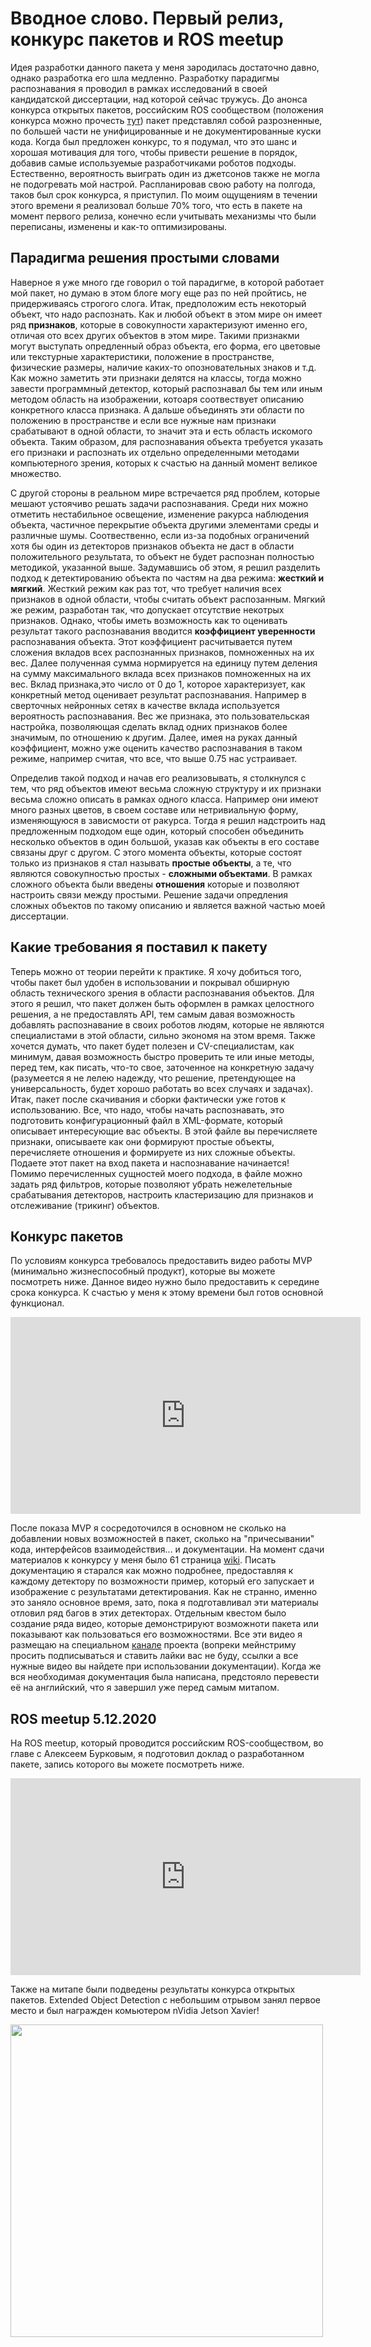 # Вводное слово. Первый релиз, конкурс пакетов и ROS meetup

Идея разработки данного пакета у меня зародилась достаточно давно, однако разработка его шла медленно. Разработку парадигмы распознавания я проводил в рамках исследований в своей кандидатской диссертации, над которой сейчас тружусь. До анонса конкурса открытых пакетов, российским ROS сообществом (положения конкурса можно прочесть [тут](https://docs.google.com/document/d/1psn7LKqXBHg2ssITKNiIX_ILGxbhr-J4djv5jnkPIVw/edit#heading=h.k38lokd47ucp)) пакет представлял собой разрозненные, по большей части не унифицированные и не документированные куски кода. Когда был предложен конкурс, то я подумал, что это шанс и хорошая мотивация для того, чтобы привести решение в порядок, добавив самые используемые разработчиками роботов подходы. Естественно, вероятность выиграть один из джетсонов также не могла не подогревать мой настрой. Распланировав свою работу на полгода, таков был срок конкурса, я приступил. По моим ощущениям в течении этого времени я реализовал больше 70% того, что есть в пакете на момент первого релиза, конечно если учитывать механизмы что были переписаны, изменены и как-то оптимизированы. 

## Парадигма решения простыми словами

Наверное я уже много где говорил о той парадигме, в которой работает мой пакет, но думаю в этом блоге могу еще раз по ней пройтись, не придерживаясь строгого слога. Итак, предположим есть некоторый объект, что надо распознать. Как и любой объект в этом мире он имеет ряд __признаков__, которые в совокупности характеризуют именно его, отличая ото всех других объектов в этом мире. Такими признакми могут выступать опредленный образ объекта, его форма, его цветовые или текстурные характеристики, положение в пространстве, физические размеры, наличие каких-то опозновательных знаков и т.д. Как можно заметить эти признаки делятся на классы, тогда можно завести программный детектор, который распознавал бы тем или иным методом область на изображении, котоаря соотвествует описанию конкретного класса признака. А дальше объединять эти области по положению в пространстве и если все нужные нам признаки срабатывают в одной области, то значит эта и есть область искомого объекта. Таким образом, для распознавания объекта требуется указать его признаки и распознать их отдельно определенными методами компьютерного зрения, которых к счастью на данный момент великое множество.

С другой стороны в реальном мире встречается ряд проблем, которые мешают устоячиво решать задачи распознавания. Среди них можно отметить нестабильное освещение, изменение ракурса наблюдения объекта, частичное перекрытие объекта другими элементами среды и различные шумы. Соотвественно, если из-за подобных ограничений хотя бы один из детекторов признаков объекта не даст в области положительного результата, то объект не будет распознан полностью методикой, указанной выше. Задумавшись об этом, я решил разделить подход к детектированию объекта по частям на два режима: __жесткий и мягкий__. Жесткий режим как раз тот, что требует наличия всех признаков в одной области, чтобы считать объект распозанным. Мягкий же режим, разработан так, что допускает отсутствие некотрых признаков. Однако, чтобы иметь возможность как то оценивать результат такого распознавания вводится __коэффициент уверенности__ распознавания объекта. Этот коэффициент расчитывается путем сложения вкладов всех распознанных признаков, помноженных на их вес. Далее полученная сумма нормируется на единицу путем деления на сумму максимального вклада всех признаков помноженных на их вес. Вклад признака,это число от 0 до 1, которое характеризует, как конкретный метод оценивает результат распознавания. Например в сверточных нейронных сетях в качестве вклада используется вероятность распознавания. Вес же признака, это пользовательская настройка, позволяющая сделать вклад одних признаков более значимым, по отношению к другим. Далее, имея на руках данный коэффициент, можно уже оценить качество распознавания в таком режиме, например считая, что все, что выше 0.75 нас устраивает. 

Определив такой подход и начав его реализовывать, я столкнулся с тем, что ряд объектов имеют весьма сложную структуру и их признаки весьма сложно описать в рамках одного класса. Например они имеют много разных цветов, в своем составе или нетривиальную форму, изменяющуюся в зависмости от ракурса. Тогда я решил надстроить над предложенным подходом еще один, который способен объединить несколько объектов в один большой, указав как объекты в его составе связаны друг с другом. С этого момента объекты, которые состоят только из признаков я стал называть __простые объекты__, а те, что являются совокупностью простых - __сложными объектами__. В рамках сложного объекта были введены __отношения__ которые и позволяют настроить связи между простыми. Решение задачи опредления сложных объектов по такому описанию и является важной частью моей диссертации. 

## Какие требования я поставил к пакету 

Теперь можно от теории перейти к практике. Я хочу добиться того, чтобы пакет был удобен в использовании и покрывал обширную область технического зрения в области распознавания объектов. Для этого я решил, что пакет должен быть оформлен в рамках целостного решения, а не предоставлять API, тем самым давая возможность добавлять распознавание в своих роботов людям, которые не являются специалистами в этой области, сильно экономя на этом время. Также хочется думать, что пакет будет полезен и CV-специалистам, как минимум, давая возможность быстро проверить те или иные методы, перед тем, как писать, что-то свое, заточенное на конкретную задачу (разумеется я не лелею надежду, что решение, претендующее на универсальность, будет хорошо работать во всех случаях и задачах). Итак, пакет после скачивания и сборки фактически уже готов к использованию. Все, что надо, чтобы начать распознавать, это подготовить конфигурационный файл в XML-формате, который описывает интересующие вас объекты. В этой файле вы перечисляете признаки, описываете как они формируют простые объекты, перечисляете отношения и формируете из них сложные объекты. Подаете этот пакет на вход пакета и наспознавание начинается! Помимо перечисленных сущностей моего подхода, в файле можно задать ряд фильтров, которые позволяют убрать нежелетельные срабатывания детекторов, настроить кластеризацию для признаков и отслеживание (трикинг) объектов.

## Конкурс пакетов

По условиям конкурса требовалось предоставить видео работы MVP (минимально жизнеспособный продукт), которые вы можете посмотреть ниже. Данное видео нужно было предоставить к середине срока конкурса. К счастью у меня к этому времени был готов основной функционал.

<iframe width="560" height="315" src="https://www.youtube.com/embed/zAerSnBkyfY" frameborder="0" allow="accelerometer; autoplay; clipboard-write; encrypted-media; gyroscope; picture-in-picture" allowfullscreen></iframe>

После показа MVP я сосредоточился в основном не сколько на добавлении новых возможностей в пакет, сколько на "причесывании" кода, интерфейсов взаимодействия... и документации. На момент сдачи материалов к конкурсу у меня было 61 страница [wiki](https://github.com/Extended-Object-Detection-ROS/extended_object_detection/wiki). Писать документацию я старался как можно подробнее, предоставляя к каждому детектору по возможности пример, который его запускает и изображение с результатами детектирования. Как не странно, именно это заняло основное время, зато, пока я подготавливал эти материалы отловил ряд багов в этих детекторах. Отдельным квестом было создание ряда видео, которые демонстрируют возможноти пакета или показывают как пользоваться его возможностями. Все эти видео я размещаю на специальном [канале](https://www.youtube.com/channel/UCrZtFXAhxJIyk-T3d9-GLhw) проекта (вопреки мейнстриму просить подписываться и ставить лайки вас не буду, ссылки а все нужные видео вы найдете при использовании документации). Когда же вся необходимая документация была написана, предстояло перевести её на английский, что я завершил уже перед самым митапом.

## ROS meetup 5.12.2020

На ROS meetup, который проводится российским ROS-сообществом, во главе с Алексеем Бурковым, я подготовил доклад о разработанном пакете, запись которого вы можете посмотреть ниже.

<iframe width="560" height="315" src="https://www.youtube.com/embed/2qwgAfdnEt0" frameborder="0" allow="accelerometer; autoplay; clipboard-write; encrypted-media; gyroscope; picture-in-picture" allowfullscreen></iframe>

Также на митапе были подведены результаты конкурса открытых пакетов. Extended Object Detection с небольшим отрывом занял первое место и был награжден комьютером nVidia Jetson Xavier!

<img src="./assets/xavier.jpg" width="500">
